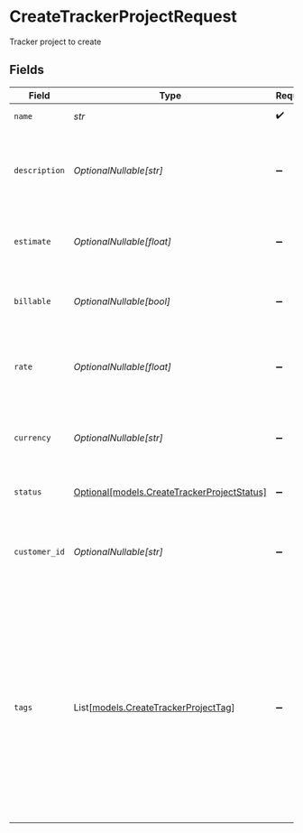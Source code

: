 # CreateTrackerProjectRequest

Tracker project to create


## Fields

| Field                                                                                                                                          | Type                                                                                                                                           | Required                                                                                                                                       | Description                                                                                                                                    | Example                                                                                                                                        |
| ---------------------------------------------------------------------------------------------------------------------------------------------- | ---------------------------------------------------------------------------------------------------------------------------------------------- | ---------------------------------------------------------------------------------------------------------------------------------------------- | ---------------------------------------------------------------------------------------------------------------------------------------------- | ---------------------------------------------------------------------------------------------------------------------------------------------- |
| `name`                                                                                                                                         | *str*                                                                                                                                          | :heavy_check_mark:                                                                                                                             | Name of the project                                                                                                                            | Website Redesign                                                                                                                               |
| `description`                                                                                                                                  | *OptionalNullable[str]*                                                                                                                        | :heavy_minus_sign:                                                                                                                             | Detailed description of the project                                                                                                            | Complete redesign of the company website with modern UI/UX and improved performance                                                            |
| `estimate`                                                                                                                                     | *OptionalNullable[float]*                                                                                                                      | :heavy_minus_sign:                                                                                                                             | Estimated total hours required to complete the project                                                                                         | 120                                                                                                                                            |
| `billable`                                                                                                                                     | *OptionalNullable[bool]*                                                                                                                       | :heavy_minus_sign:                                                                                                                             | Whether the project is billable to the customer                                                                                                | true                                                                                                                                           |
| `rate`                                                                                                                                         | *OptionalNullable[float]*                                                                                                                      | :heavy_minus_sign:                                                                                                                             | Hourly rate for the project in the specified currency                                                                                          | 75                                                                                                                                             |
| `currency`                                                                                                                                     | *OptionalNullable[str]*                                                                                                                        | :heavy_minus_sign:                                                                                                                             | Currency code for the project rate in ISO 4217 format                                                                                          | USD                                                                                                                                            |
| `status`                                                                                                                                       | [Optional[models.CreateTrackerProjectStatus]](../models/createtrackerprojectstatus.md)                                                         | :heavy_minus_sign:                                                                                                                             | Current status of the project                                                                                                                  | in_progress                                                                                                                                    |
| `customer_id`                                                                                                                                  | *OptionalNullable[str]*                                                                                                                        | :heavy_minus_sign:                                                                                                                             | Unique identifier of the customer associated with this project                                                                                 | a1b2c3d4-e5f6-7890-abcd-1234567890ef                                                                                                           |
| `tags`                                                                                                                                         | List[[models.CreateTrackerProjectTag](../models/createtrackerprojecttag.md)]                                                                   | :heavy_minus_sign:                                                                                                                             | Array of tags to associate with the project                                                                                                    | [<br/>{<br/>"id": "f1e2d3c4-b5a6-7890-1234-567890abcdef",<br/>"value": "Design"<br/>},<br/>{<br/>"id": "e2d3c4b5-a6f1-7890-1234-567890abcdef",<br/>"value": "Frontend"<br/>}<br/>] |
